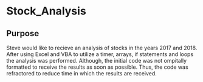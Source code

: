 # Stock_Analysis

## Purpose

Steve would like to recieve an analysis of stocks in the years 2017 and 2018. After using Excel and VBA to utilize a timer, arrays, if statements and loops the analysis was performed. Although, the initial code was not ompitally formatted to receive the results as soon as possible. Thus, the code was refractored to reduce time in which the results are received.  
